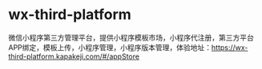 # wx-third-platform
微信小程序第三方管理平台，提供小程序模板市场，小程序代注册，第三方平台APP绑定，模板上传，小程序管理，小程序版本管理，体验地址：https://wx-third-platform.kapakeji.com/#/appStore
